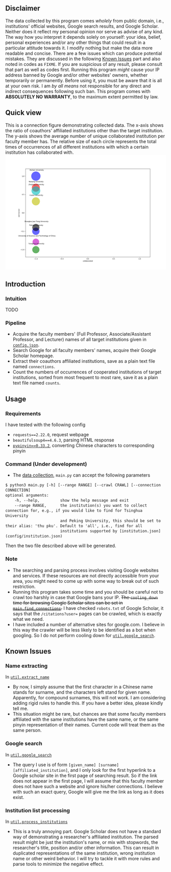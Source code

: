 ## Disclaimer
The data collected by this program comes *wholely* from public domain, i.e., institutions' official websites, Google search results, and
Google Scholar. Neither does it reflect my personal opinion nor serve as advise of any kind. The way how you interpret it
depends solely on yourself: your idea, belief, personal experiences and/or any other things that could result in a particular
attitude towards it. I modify nothing but make the data more readable and concise. There are a few issues which can produce potential
mistakes. They are discussed in the following [Known Issues](#Known-Issues) part and also noted in codes as `FIXME`. If you are suspicious of any result, please consult that part as well as codes first. Running this program *might* cause your IP address banned by Google and/or other websites' owners, whether temporarily or permanently. Before using it, you must be aware that it is all at your own risk. I am *by all means* not responsible for any direct and indirect consequences following such ban. This program comes with **ABSOLUTELY NO WARRANTY**, to the maximum extent permitted by law.

## Quick view
This is a connection figure demonstrating collected data. The x-axis shows the ratio of coauthors' affiliated institutions other than the target institution. The y-axis shows the average number of unique collaborated institution per faculty member has. The relative size of each circle represents the total times of occurrences of all different institutions with which a certain institution has collaborated with.
![demo](demo.png)
## Introduction
### Intuition
TODO
### Pipeline
- Acquire the faculty members' (Full Professor, Associate/Assistant Professor, and Lecturer) names of all target institutions given in [`config.json`](config.json).
- Search Google for all faculty members' names, acquire their Google Scholar homepage.
- Extract their coauthors affiliated institutions, save as a plain text file named `connections`.
- Count the numbers of occurrences of cooperated institutions of target institutions, sorted from most frequent to most rare, save it as a plain text file named `counts`.

## Usage
### Requirements
I have tested with the following config
- `requests==2.22.0`, request webpage
- `beautifulsoup4==4.6.3`, parsing HTML response
- [`pypinyin==0.33.2`](https://github.com/mozillazg/python-pinyin), converting Chinese characters to corresponding pinyin
### Command (Under development)
- The [data collection](main.py), `main.py` can accept the following parameters
```
$ python3 main.py [-h] [--range RANGE] [--crawl CRAWL] [--connection CONNECTION]
optional arguments:
    -h, --help,         show the help message and exit
    --range RANGE,      the institution(s) you want to collect connection for, e.g., if you would like to find for Tsinghua University
                        and Peking University, this should be set to their alias: 'thu pku'. Default to 'all', i.e., find for all
                        institutions supported by [institution.json](config/institution.json)
```

Then the two file described above will be generated.

### Note
- The searching and parsing process involves visiting Google websites and services. If these resources are not directly accessible from your area, you might need to come up with some way to break out of such restriction.
- Running this program takes some time and you should be careful not to crawl too harshly in case that Google bans your IP. <del>The `cooling_down` time for browsing Google Scholar sites can be set in [`main.find_connections`](main.py).</del> I have checked `robots.txt` of Google Scholar, it says that the `/citations?user=` pages can be crawled, which is exactly what we need.
- I have included a number of alternative sites for google.com. I believe in this way the crawler will be less likely to be identified as a bot when googling. So I do not perform cooling down for [`util.google_search`](util.py).

## Known Issues
### Name extracting
In [`util.extract_name`](util.py)
- By now, I simply assume that the first character in a Chinese name stands for surname, and the characters left stand for given name.
Apparently, for compound surnames, this will not work. I am considering adding rigid rules to handle this. If you have a better idea, please kindly tell me.
- This situation might be rare, but chances are that some faculty members affiliated with the same institutions have the same name, or the same pinyin representation of their names. Current code will treat them as the same person.
### Google search
In [`util.google_search`](util.py)
- The query I use is of form `[given_name] [surname] [affiliated_institution]`, and I only look for the first hyperlink to a Google scholar site in the first page of searching result. So if the link does not appear in the first page, I will assume that this faculty member does not have such a website and ignore his/her connections. I believe with such an exact query, Google will give me the link as long as it does exist.
### Institution list processing
In [`util.process_institutions`](util.py)
- This is a truly annoying part. Google Scholar does not have a standard way of demonstrating a researcher's affiliated institution. The parsed result might be just the institution's name, or mix with stopwords, the researcher's title, position and/or other information. This can result in duplicated representations of the same institution, wrong institution name or other weird behavior. I will try to tackle it with more rules and parse tools to minimize the negative effect.